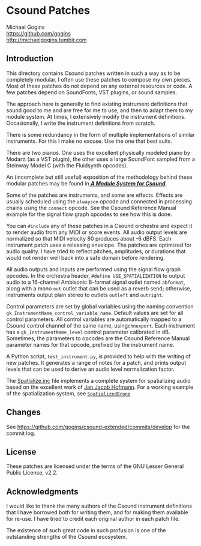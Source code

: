 # Csound Patches

Michael Gogins<br>
https://github.com/gogins<br>
http://michaelgogins.tumblr.com

## Introduction

This directory contains Csound patches written in such a way as to be 
completely modular. I often use these patches to compose my own pieces. Most 
of these patches do not depend on any external resources or code. A few 
patches depend on SoundFonts, VST plugins, or sound samples.

The approach here is generally to find existing instrument definitions that 
sound good to me and are free for me to use, and then to adapt them to my 
module system. At times, I extensively modify the instrument definitions. 
Occasionally, I write the instrument definitions from scratch.

There is some redundancy in the form of multiple implementations of similar 
instruments. For this I make no excuse. Use the one that best suits.

There are two pianos. One uses the excellent physically modeled piano by 
Modartt (as a VST plugin), the other uses a large SoundFont sampled from a 
Steinway Model C (with the Fluidsynth opcodes).

An (incomplete but still useful) exposition of the methodology behind these
modular patches may be found in<a href='modular_csound.pdf'>
<b><i>A Module System for Csound</b></i></a>.

Some of the patches are instruments, and some are effects. Effects are
usually scheduled using the `alwayson` opcode and connected in processing
chains using the `connect` opcode. See the Csound Reference Manual example
for the signal flow graph opcodes to see how this is done.

You can `#include` any of these patches in a Csound orchestra and expect it to 
render audio from any MIDI or score events. All audio output levels are
normalized so that MIDI velocity 80 produces about -6 dBFS. Each instrument
patch uses a releasing envelope. The patches are optimized for audio quality.
I have tried to reflect pitches, amplitudes, or durations that would not render 
well back into a safe domain before rendering.

All audio outputs and inputs are performed using the signal flow graph
opcodes. In the orchestra header, `#define USE_SPATIALIZATION` to output audio 
to a 16-channel Ambisonic B-format signal outlet named `abformat`, along with 
a mono `out` outlet that can be used as a reverb send; otherwise, instruments 
output plain stereo to outlets `outleft` and `outright`.

Control parameters are set by global variables using the naming convention
`gk_InstrumentName_control_variable_name`. Default values are set for all
control parameters. All control variables are automatically mapped to a Csound 
control channel of the same name, using`chnexport`. Each instrument
has a `gk_InstrumentName_level` control parameter calibrated in dB. Sometimes, 
the parameters to opcodes are the Csound Reference Manual parameter names for 
that opcode, prefixed by the instrument name.

A Python script, `test_instrument.py`, is provided to help with the writing
of new patches. It generates a range of notes for a patch, and prints output
levels that can be used to derive an audio level normalization factor.

The <a href='Spatialize.inc'>Spatialize.inc</a>
file implements a complete system for spatializing audio based on the
excellent work of <a href='http://www.sonicarchitecture.de/'>Jan Jacob 
Hofmann</a>. For a working example of the spatialization system, see 
<a href='SpatializedDrone.inc'>`SpatializedDrone`</a>

## Changes

See https://github.com/gogins/csound-extended/commits/develop for the commit 
log.

## License

These patches are licensed under the terms of the GNU Lesser General Public 
License, v2.2.

## Acknowledgments

I would like to thank the many authors of the Csound instrument definitions 
that I have borrowed both for writing them, and for making them available for 
re-use. I have tried to credit each original author in each patch file. 

The existence of such great code in such profusion is one of the outstanding 
strengths of the Csound ecosystem.
